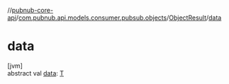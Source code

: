 //[pubnub-core-api](../../../index.md)/[com.pubnub.api.models.consumer.pubsub.objects](../index.md)/[ObjectResult](index.md)/[data](data.md)

# data

[jvm]\
abstract val [data](data.md): [T](index.md)
